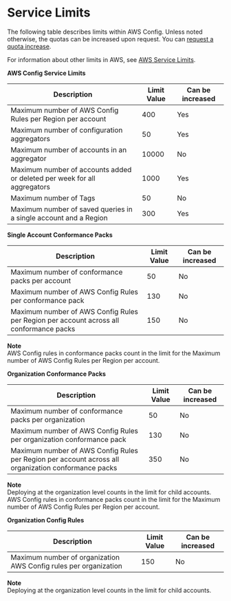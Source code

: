 # Service Limits<a name="configlimits"></a>

The following table describes limits within AWS Config\. Unless noted otherwise, the quotas can be increased upon request\. You can [request a quota increase](https://console.aws.amazon.com/support/home#/case/create?issueType=service-limit-increase&limitType=service-code-config-service)\.

For information about other limits in AWS, see [AWS Service Limits](https://docs.aws.amazon.com/general/latest/gr/aws_service_limits.html)\. 


**AWS Config Service Limits**  

| Description | Limit Value | Can be increased | 
| --- | --- | --- | 
| Maximum number of AWS Config Rules per Region per account | 400 | Yes | 
| Maximum number of configuration aggregators | 50 | Yes | 
| Maximum number of accounts in an aggregator | 10000 | No | 
| Maximum number of accounts added or deleted per week for all aggregators | 1000 | Yes | 
| Maximum number of Tags | 50 | No | 
| Maximum number of saved queries in a single account and a Region | 300 | Yes | 


**Single Account Conformance Packs**  

| Description | Limit Value | Can be increased | 
| --- | --- | --- | 
| Maximum number of conformance packs per account | 50 | No | 
| Maximum number of AWS Config Rules per conformance pack | 130 | No | 
| Maximum number of AWS Config Rules per Region per account across all conformance packs | 150 | No | 

**Note**  
AWS Config rules in conformance packs count in the limit for the Maximum number of AWS Config Rules per Region per account\.


**Organization Conformance Packs**  

| Description | Limit Value | Can be increased | 
| --- | --- | --- | 
| Maximum number of conformance packs per organization | 50 | No | 
| Maximum number of AWS Config Rules per organization conformance pack | 130 | No | 
| Maximum number of AWS Config Rules per Region per account across all organization conformance packs | 350 | No | 

**Note**  
Deploying at the organization level counts in the limit for child accounts\. AWS Config rules in conformance packs count in the limit for the Maximum number of AWS Config Rules per Region per account\.


**Organization Config Rules**  

| Description | Limit Value | Can be increased | 
| --- | --- | --- | 
| Maximum number of organization AWS Config rules per organization | 150 | No | 

**Note**  
Deploying at the organization level counts in the limit for child accounts\.